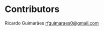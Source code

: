 <!--
SPDX-FileCopyrightText: 2023 The Template-Sandbox Authors

SPDX-License-Identifier: Apache-2.0
-->

# Contributors

Ricardo Guimarães <rfguimaraes0@gmail.com>
